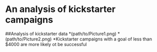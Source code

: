 # An analysis of kickstarter campaigns
##Analysis of kickstarter data
*(path/to/Picture1.png)
*(path/to/Picture2.png)
*Kickstarter campaigns with a goal of less than $4000 are more likely ot be successful
